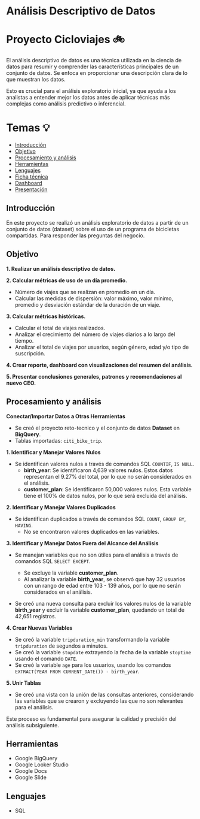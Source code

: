 # Análisis Descriptivo de Datos 

# Proyecto Cicloviajes :bike:

El análisis descriptivo de datos es una técnica utilizada en la ciencia de datos para resumir y comprender las características principales de un conjunto de datos. Se enfoca en proporcionar una descripción clara de lo que muestran los datos.

Esto es crucial para el análisis exploratorio inicial, ya que ayuda a los analistas a entender mejor los datos antes de aplicar técnicas más complejas como análisis predictivo o inferencial.


# Temas :bulb:

- [Introducción](#Introducción)
- [Objetivo](#Objetivo)
- [Procesamiento y análisis](#Procesamiento-y-análisis)
- [Herramientas](#Herramientas)
- [Lenguajes](#Lenguajes)
- [Ficha técnica](/Ficha_técnica/README.md)
- [Dashboard](/Dashboard/README.md)
- [Presentación](/Presentación/README.md)


## Introducción 

En este proyecto se realizó un análisis exploratorio de datos a partir de un conjunto de datos (dataset) sobre el uso de un programa de bicicletas compartidas. Para responder las preguntas del negocio.

## Objetivo

**1. Realizar un análisis descriptivo de datos.**

**2. Calcular métricas de uso de un día promedio.**
   * Número de viajes que se realizan en promedio en un día.
   * Calcular las medidas de dispersión: valor máximo, valor mínimo, promedio y desviación estándar de la duración de un viaje.

**3. Calcular métricas históricas.**
   * Calcular el total de viajes realizados.
   * Analizar el crecimiento del número de viajes diarios a lo largo del tiempo.
   * Analizar el total de viajes por usuarios, según género, edad y/o tipo de suscripción.

**4. Crear reporte, dashboard con visualizaciones del resumen del análisis.**

**5. Presentar conclusiones generales, patrones y recomendaciones al nuevo CEO.**

## Procesamiento y análisis

__Conectar/Importar Datos a Otras Herramientas__
- Se creó el proyecto reto-tecnico y el conjunto de datos **Dataset** en **BigQuery**.
- Tablas importadas: `citi_bike_trip`.

__1. Identificar y Manejar Valores Nulos__
- Se identifican valores nulos a través de comandos SQL `COUNTIF`, `IS NULL`.
  - **birth_year**: Se identificaron 4,639 valores nulos. Estos datos representan el 9.27% del total, por lo que no serán considerados en el análisis.
  - **customer_plan**: Se identificaron 50,000 valores nulos. Esta variable tiene el 100% de datos nulos, por lo que será excluida del análisis.

__2. Identificar y Manejar Valores Duplicados__
- Se identifican duplicados a través de comandos SQL `COUNT`, `GROUP BY`, `HAVING`.
  - No se encontraron valores duplicados en las variables.

__3. Identificar y Manejar Datos Fuera del Alcance del Análisis__
- Se manejan variables que no son útiles para el análisis a través de comandos SQL `SELECT EXCEPT`.
  - Se excluye la variable **customer_plan**.
  - Al analizar la variable **birth_year**, se observó que hay 32 usuarios con un rango de edad entre 103 - 139 años, por lo que no serán considerados en el análisis.

- Se creó una nueva consulta para excluir los valores nulos de la variable **birth_year** y excluir la variable **customer_plan**, quedando un total de 42,651 registros.

__4. Crear Nuevas Variables__
- Se creó la variable `tripduration_min` transformando la variable `tripduration` de segundos a minutos.
- Se creó la variable `stopdate` extrayendo la fecha de la variable `stoptime` usando el comando `DATE`.
- Se creó la variable `age` para los usuarios, usando los comandos `EXTRACT(YEAR FROM CURRENT_DATE()) - birth_year`.

__5. Unir Tablas__
- Se creó una vista con la unión de las consultas anteriores, considerando las variables que se crearon y excluyendo las que no son relevantes para el análisis.

Este proceso es fundamental para asegurar la calidad y precisión del análisis subsiguiente. 

## Herramientas

* Google BigQuery
* Google Looker Studio
* Google Docs
* Google Slide

## Lenguajes

* SQL
